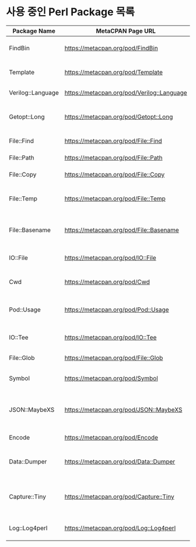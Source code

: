 # 사용 중인 Perl Package 목록

| Package Name      | MetaCPAN Page URL                             | Description                                                               |
|-------------------|-----------------------------------------------|---------------------------------------------------------------------------|
| FindBin			| https://metacpan.org/pod/FindBin				| Locate directory of original perl script									|
| Template			| https://metacpan.org/pod/Template				| Front-end module to the Template Toolkit									|
| Verilog::Language	| https://metacpan.org/pod/Verilog::Language	| Verilog language utilities												|
| Getopt::Long		| https://metacpan.org/pod/Getopt::Long			| Extended processing of command line options								|
| File::Find		| https://metacpan.org/pod/File::Find			| Traverse a directory tree.												|
| File::Path		| https://metacpan.org/pod/File::Path			| Create or remove directory trees											|
| File::Copy		| https://metacpan.org/pod/File::Copy			| Copy files or filehandles													|
| File::Temp		| https://metacpan.org/pod/File::Temp			| return name and handle of a temporary file safely							|
| File::Basename	| https://metacpan.org/pod/File::Basename		| Parse file paths into directory, filename and suffix.						|
| IO::File			| https://metacpan.org/pod/IO::File				| supply object methods for filehandles										|
| Cwd				| https://metacpan.org/pod/Cwd					| get pathname of current working directory									|
| Pod::Usage		| https://metacpan.org/pod/Pod::Usage			| extracts POD documentation and shows usage information					|
| IO::Tee			| https://metacpan.org/pod/IO::Tee				| Multiplex output to multiple output handles								|
| File::Glob		| https://metacpan.org/pod/File::Glob			| Perl extension for BSD glob routine										|
| Symbol			| https://metacpan.org/pod/Symbol				| manipulate Perl symbols and their names									|
| JSON::MaybeXS		| https://metacpan.org/pod/JSON::MaybeXS		| Use Cpanel::JSON::XS with a fallback to JSON::XS and JSON::PP				|
| Encode			| https://metacpan.org/pod/Encode				| character encodings in Perl												|
| Data::Dumper		| https://metacpan.org/pod/Data::Dumper			| stringified perl data structures, suitable for both printing and eval		|
| Capture::Tiny		| https://metacpan.org/pod/Capture::Tiny		| Capture STDOUT and STDERR from Perl, XS or external programs				|
| Log::Log4perl		| https://metacpan.org/pod/Log::Log4perl		| Log4j implementation for Perl												|
